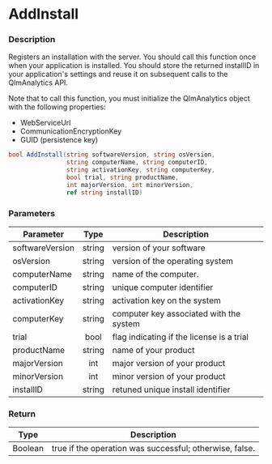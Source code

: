 # AddInstall

### Description

Registers an installation with the server. You should call this function once when your application is installed. You should store the returned installID in your application's settings and reuse it on subsequent calls to the QlmAnalytics API.

Note that to call this function, you must initialize the QlmAnalytics object with the following properties:

* WebServiceUrl
* CommunicationEncryptionKey
* GUID (persistence key)

```csharp
bool AddInstall(string softwareVersion, string osVersion, 
                string computerName, string computerID, 
                string activationKey, string computerKey, 
                bool trial, string productName, 
                int majorVersion, int minorVersion, 
                ref string installID)
```

### Parameters

| Parameter       |  Type  | Description                               |
| --------------- | :----: | ----------------------------------------- |
| softwareVersion | string | version of your software                  |
| osVersion       | string | version of the operating system           |
| computerName    | string | name of the computer.                     |
| computerID      | string | unique computer identifier                |
| activationKey   | string | activation key on the system              |
| computerKey     | string | computer key associated with the system   |
| trial           |  bool  | flag indicating if the license is a trial |
| productName     | string | name of your product                      |
| majorVersion    |   int  | major version of your product             |
| minorVersion    |   int  | minor version of your product             |
| installID       | string | retuned unique install identifier         |

### Return

| Type    | Description                                             |
| ------- | ------------------------------------------------------- |
| Boolean | true if the operation was successful; otherwise, false. |
